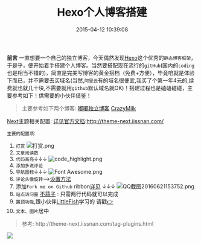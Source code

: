 ﻿---
title: Hexo个人博客搭建
date: 2015-04-12 10:39:08
tags: [Hexo,个人博客]
categories: Hexo
---

**前言**
一直想要一个自己的独立博客，今天偶然发现[Hexo](https://hexo.io/)这个优秀的`静态博客框架`，于是乎，便开始着手搭建个人博客。当然要搭配现在流行的`gitHub`(国内的`coding`也是相当不错的)，简直是完美写博客的黄金搭档（免费+方便），毕竟咱就是体验下而已，并不需要去买域名(当然,`阿里云`有的域名很便宜,我买了个第一年4元的,续费就也就几十块,不需要就用`github`默认域名就OK)！搭建过程也是磕磕碰碰，主要参考如下！供需要的小伙伴借鉴！

> 主要参考如下两个博客:
>[嘟嘟独立博客](http://tengj.top/2016/02/22/hexo%E5%B9%B2%E8%B4%A7%E7%B3%BB%E5%88%97%EF%BC%9A%EF%BC%88%E4%B8%80%EF%BC%89hexo+gitHub%E6%90%AD%E5%BB%BA%E4%B8%AA%E4%BA%BA%E7%8B%AC%E7%AB%8B%E5%8D%9A%E5%AE%A2/)
>[CrazyMilk](http://crazymilk.github.io/2015/12/28/GitHub-Pages-Hexo%E6%90%AD%E5%BB%BA%E5%8D%9A%E5%AE%A2/)
<!-- more -->


[Next](https://github.com/iissnan/hexo-theme-next)主题相关配置: [详见官方文档](http://theme-next.iissnan.com/):http://theme-next.iissnan.com/

`主要的配置项`:

1. `打赏`
![打赏.png](http://7fv9bd.com1.z0.glb.clouddn.com/%E6%89%93%E8%B5%8F.png?attname=&e=1466582042&token=1JBeQi3vz7kUmQlsAf00FRntxudo01dbWsLMQT30:8jHYgu4CYgIJHukq6ZVNzCQsHP8)
2. `文章阅读数`
3. `代码高亮`↓↓↓
![code_highlight.png](http://ww3.sinaimg.cn/mw1024/c05ae6b6gw1f52wlho0c3j20lw03h0ts.jpg)
4. `添加多说评论`
5. `导航图标`↓↓↓
![Font Awesome.png](http://ww4.sinaimg.cn/mw1024/c05ae6b6gw1f52wlgzqvhj20fx01jq2w.jpg)
6. `评论头像旋转`-->[设置方法](http://prozhuchen.github.io/2015/10/01/Hexo%E5%8D%9A%E5%AE%A2%E7%AC%AC%E4%B8%89%E7%AB%99/)
7. 添加`Fork me on Github` ribbon[详见](http://www.cnblogs.com/zhcncn/p/4097881.html) ↓↓↓
![QQ截图20160621153752.png](http://naxiexiaojiyi1.qiniudn.com/QQ截图20160621153752.png?e=1466498312&token=1JBeQi3vz7kUmQlsAf00FRntxudo01dbWsLMQT30:gQUGqur7xBAj4Yq80nD3KjrKe98=)
8. `站点访问量`
[不蒜子](http://service.ibruce.info/) : 只需两行代码就可以完成
9. `置顶功能`,跟小伙伴[LittleFish](http://littlefisher.coding.me)学习的
请戳[👉](http://littlefisher.coding.me/2016/07/12/Hexo%E7%BD%AE%E9%A1%B6%E5%8A%9F%E8%83%BD%E5%AE%9E%E7%8E%B0/)
10. `文本、图片`居中
  <blockquote class="blockquote-center">参考: http://theme-next.iissnan.com/tag-plugins.html</blockquote>

![](http://theme-next.iissnan.com/uploads/tags/full-image.jpg)
